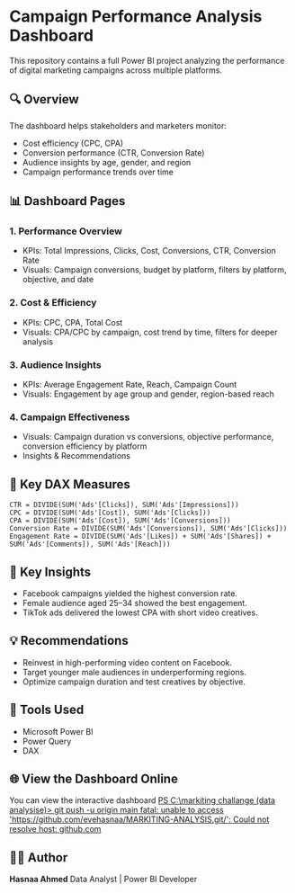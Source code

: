 # Campaign Performance Analysis Dashboard

This repository contains a full Power BI project analyzing the performance of digital marketing campaigns across multiple platforms.

## 🔍 Overview

The dashboard helps stakeholders and marketers monitor:

* Cost efficiency (CPC, CPA)
* Conversion performance (CTR, Conversion Rate)
* Audience insights by age, gender, and region
* Campaign performance trends over time

## 📊 Dashboard Pages

### 1. Performance Overview

* KPIs: Total Impressions, Clicks, Cost, Conversions, CTR, Conversion Rate
* Visuals: Campaign conversions, budget by platform, filters by platform, objective, and date

### 2. Cost & Efficiency

* KPIs: CPC, CPA, Total Cost
* Visuals: CPA/CPC by campaign, cost trend by time, filters for deeper analysis

### 3. Audience Insights

* KPIs: Average Engagement Rate, Reach, Campaign Count
* Visuals: Engagement by age group and gender, region-based reach

### 4. Campaign Effectiveness

* Visuals: Campaign duration vs conversions, objective performance, conversion efficiency by platform
* Insights & Recommendations

## 🧮 Key DAX Measures

```DAX
CTR = DIVIDE(SUM('Ads'[Clicks]), SUM('Ads'[Impressions]))
CPC = DIVIDE(SUM('Ads'[Cost]), SUM('Ads'[Clicks]))
CPA = DIVIDE(SUM('Ads'[Cost]), SUM('Ads'[Conversions]))
Conversion Rate = DIVIDE(SUM('Ads'[Conversions]), SUM('Ads'[Clicks]))
Engagement Rate = DIVIDE(SUM('Ads'[Likes]) + SUM('Ads'[Shares]) + SUM('Ads'[Comments]), SUM('Ads'[Reach]))
```

## 📌 Key Insights

* Facebook campaigns yielded the highest conversion rate.
* Female audience aged 25–34 showed the best engagement.
* TikTok ads delivered the lowest CPA with short video creatives.

## 💡 Recommendations

* Reinvest in high-performing video content on Facebook.
* Target younger male audiences in underperforming regions.
* Optimize campaign duration and test creatives by objective.

## 🧠 Tools Used

* Microsoft Power BI
* Power Query
* DAX

## 🌐 View the Dashboard Online

You can view the interactive dashboard [PS C:\markiting challange (data analysise)> git push -u origin main
fatal: unable to access 'https://github.com/evehasnaa/MARKITING-ANALYSIS.git/': Could not resolve host: github.com ](#)  <!-- Replace # with Power BI public link -->

## 🧑‍💻 Author

**Hasnaa Ahmed**
Data Analyst | Power BI Developer
